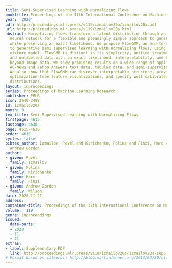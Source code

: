 ```yaml
---
title: Semi-Supervised Learning with Normalizing Flows
booktitle: Proceedings of the 37th International Conference on Machine Learning
year: '2020'
pdf: http://proceedings.mlr.press/v119/izmailov20a/izmailov20a.pdf
url: http://proceedings.mlr.press/v119/izmailov20a.html
abstract: Normalizing flows transform a latent distribution through an invertible
  neural network for a flexible and pleasingly simple approach to generative modelling,
  while preserving an exact likelihood. We propose FlowGMM, an end-to-end approach
  to generative semi supervised learning with normalizing flows, using a latent Gaussian
  mixture model. FlowGMM is distinct in its simplicity, unified treatment of labelled
  and unlabelled data with an exact likelihood, interpretability, and broad applicability
  beyond image data. We show promising results on a wide range of applications, including
  AG-News and Yahoo Answers text data, tabular data, and semi-supervised image classification.
  We also show that FlowGMM can discover interpretable structure, provide real-time
  optimization-free feature visualizations, and specify well calibrated predictive
  distributions.
layout: inproceedings
series: Proceedings of Machine Learning Research
publisher: PMLR
issn: 2640-3498
id: izmailov20a
month: 0
tex_title: Semi-Supervised Learning with Normalizing Flows
firstpage: 4615
lastpage: 4630
page: 4615-4630
order: 4615
cycles: false
bibtex_author: Izmailov, Pavel and Kirichenko, Polina and Finzi, Marc and Wilson,
  Andrew Gordon
author:
- given: Pavel
  family: Izmailov
- given: Polina
  family: Kirichenko
- given: Marc
  family: Finzi
- given: Andrew Gordon
  family: Wilson
date: 2020-11-21
address: 
container-title: Proceedings of the 37th International Conference on Machine Learning
volume: '119'
genre: inproceedings
issued:
  date-parts:
  - 2020
  - 11
  - 21
extras:
- label: Supplementary PDF
  link: http://proceedings.mlr.press/v119/izmailov20a/izmailov20a-supp.pdf
# Format based on citeproc: http://blog.martinfenner.org/2013/07/30/citeproc-yaml-for-bibliographies/
---
```

